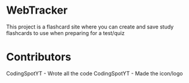 # WebTracker

This project is a flashcard site where you can create and save study flashcards to use when preparing for a test/quiz

# Contributors

CodingSpotYT - Wrote all the code
CodingSpotYT - Made the icon/logo
